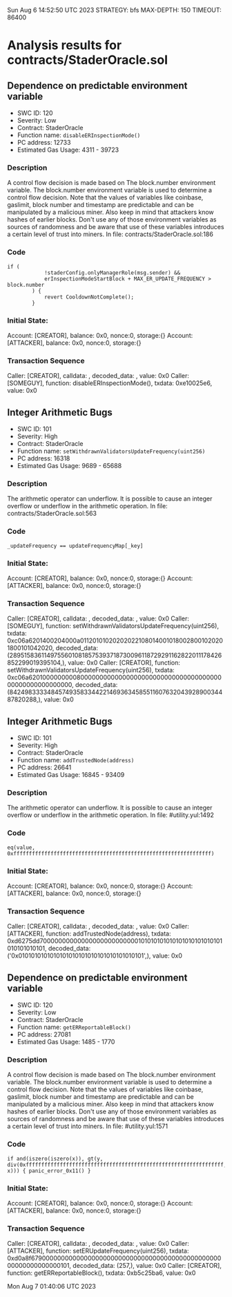 Sun Aug  6 14:52:50 UTC 2023
STRATEGY: bfs
MAX-DEPTH: 150
TIMEOUT: 86400
# Analysis results for contracts/StaderOracle.sol

## Dependence on predictable environment variable
- SWC ID: 120
- Severity: Low
- Contract: StaderOracle
- Function name: `disableERInspectionMode()`
- PC address: 12733
- Estimated Gas Usage: 4311 - 39723

### Description

A control flow decision is made based on The block.number environment variable.
The block.number environment variable is used to determine a control flow decision. Note that the values of variables like coinbase, gaslimit, block number and timestamp are predictable and can be manipulated by a malicious miner. Also keep in mind that attackers know hashes of earlier blocks. Don't use any of those environment variables as sources of randomness and be aware that use of these variables introduces a certain level of trust into miners.
In file: contracts/StaderOracle.sol:186

### Code

```
if (
            !staderConfig.onlyManagerRole(msg.sender) &&
            erInspectionModeStartBlock + MAX_ER_UPDATE_FREQUENCY > block.number
        ) {
            revert CooldownNotComplete();
        }
```

### Initial State:

Account: [CREATOR], balance: 0x0, nonce:0, storage:{}
Account: [ATTACKER], balance: 0x0, nonce:0, storage:{}

### Transaction Sequence

Caller: [CREATOR], calldata: , decoded_data: , value: 0x0
Caller: [SOMEGUY], function: disableERInspectionMode(), txdata: 0xe10025e6, value: 0x0


## Integer Arithmetic Bugs
- SWC ID: 101
- Severity: High
- Contract: StaderOracle
- Function name: `setWithdrawnValidatorsUpdateFrequency(uint256)`
- PC address: 16318
- Estimated Gas Usage: 9689 - 65688

### Description

The arithmetic operator can underflow.
It is possible to cause an integer overflow or underflow in the arithmetic operation.
In file: contracts/StaderOracle.sol:563

### Code

```
_updateFrequency == updateFrequencyMap[_key]
```

### Initial State:

Account: [CREATOR], balance: 0x0, nonce:0, storage:{}
Account: [ATTACKER], balance: 0x0, nonce:0, storage:{}

### Transaction Sequence

Caller: [CREATOR], calldata: , decoded_data: , value: 0x0
Caller: [SOMEGUY], function: setWithdrawnValidatorsUpdateFrequency(uint256), txdata: 0xc06a6201400204000a011201010202020221080140010180028001020201800101042020, decoded_data: (28951583611497556010818575393718730096118729291162822011178426852299019395104,), value: 0x0
Caller: [CREATOR], function: setWithdrawnValidatorsUpdateFrequency(uint256), txdata: 0xc06a62010000000008000000000000000000000000000000000000000000000000000000, decoded_data: (842498333348457493583344221469363458551160763204392890034487820288,), value: 0x0


## Integer Arithmetic Bugs
- SWC ID: 101
- Severity: High
- Contract: StaderOracle
- Function name: `addTrustedNode(address)`
- PC address: 26641
- Estimated Gas Usage: 16845 - 93409

### Description

The arithmetic operator can underflow.
It is possible to cause an integer overflow or underflow in the arithmetic operation.
In file: #utility.yul:1492

### Code

```
eq(value, 0xffffffffffffffffffffffffffffffffffffffffffffffffffffffffffffffff)
```

### Initial State:

Account: [CREATOR], balance: 0x0, nonce:0, storage:{}
Account: [ATTACKER], balance: 0x0, nonce:0, storage:{}

### Transaction Sequence

Caller: [CREATOR], calldata: , decoded_data: , value: 0x0
Caller: [ATTACKER], function: addTrustedNode(address), txdata: 0xd6275dd70000000000000000000000000101010101010101010101010101010101010101, decoded_data: ('0x0101010101010101010101010101010101010101',), value: 0x0


## Dependence on predictable environment variable
- SWC ID: 120
- Severity: Low
- Contract: StaderOracle
- Function name: `getERReportableBlock()`
- PC address: 27081
- Estimated Gas Usage: 1485 - 1770

### Description

A control flow decision is made based on The block.number environment variable.
The block.number environment variable is used to determine a control flow decision. Note that the values of variables like coinbase, gaslimit, block number and timestamp are predictable and can be manipulated by a malicious miner. Also keep in mind that attackers know hashes of earlier blocks. Don't use any of those environment variables as sources of randomness and be aware that use of these variables introduces a certain level of trust into miners.
In file: #utility.yul:1571

### Code

```
if and(iszero(iszero(x)), gt(y, div(0xffffffffffffffffffffffffffffffffffffffffffffffffffffffffffffffff, x))) { panic_error_0x11() }
```

### Initial State:

Account: [CREATOR], balance: 0x0, nonce:0, storage:{}
Account: [ATTACKER], balance: 0x0, nonce:0, storage:{}

### Transaction Sequence

Caller: [CREATOR], calldata: , decoded_data: , value: 0x0
Caller: [ATTACKER], function: setERUpdateFrequency(uint256), txdata: 0xd0a8f6790000000000000000000000000000000000000000000000000000000000000101, decoded_data: (257,), value: 0x0
Caller: [CREATOR], function: getERReportableBlock(), txdata: 0xb5c25ba6, value: 0x0


Mon Aug  7 01:40:06 UTC 2023

